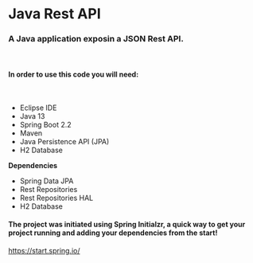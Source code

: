 # Java Rest API

### A Java application exposin a JSON Rest API.


<br>

#### In order to use this code you will need:
<br>

- Eclipse IDE
- Java 13
- Spring Boot 2.2
- Maven
- Java Persistence API (JPA)
- H2 Database




**Dependencies**<br>
- Spring Data JPA
- Rest Repositories
- Rest Repositories HAL
- H2 Database
#### The project was initiated using Spring Initialzr, a quick way to get your project running and adding your dependencies from the start!
https://start.spring.io/




